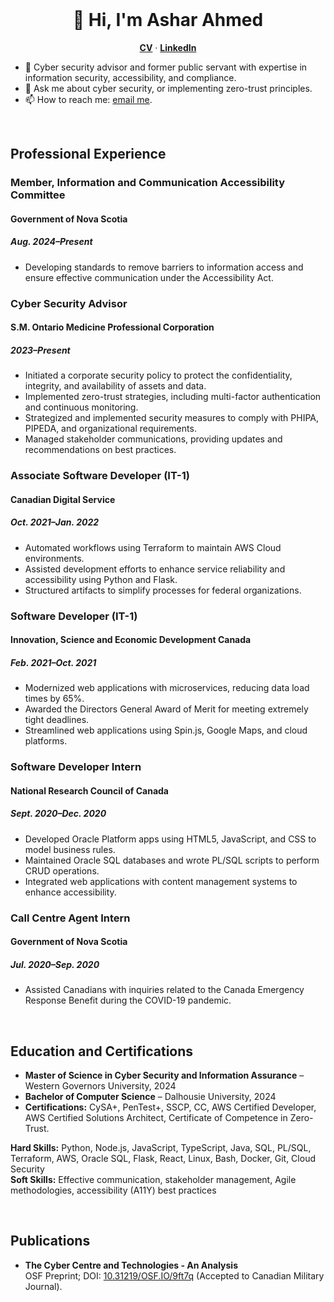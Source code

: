 <br />
<p align="center">
  <h1 align="center">👋 Hi, I'm Ashar Ahmed</h1>
  
  <p align="center">
    <a href="https://web.cs.dal.ca/~ashar/cv.pdf"><strong>CV</strong></a> &middot; 
    <a href="https://www.linkedin.com/in/asharsahmed/"><strong>LinkedIn</strong></a>
  </p>
</p>

- 🔭 Cyber security advisor and former public servant with expertise in information security, accessibility, and compliance.  
- 💬 Ask me about cyber security, or implementing zero-trust principles.  
- 📫 How to reach me: [email me](mailto:ashar@dal.ca).  

<br />

<h2>Professional Experience</h2>

<h3>Member, Information and Communication Accessibility Committee</h3>
<h4>Government of Nova Scotia</h4>
<h5>Aug. 2024–Present</h5>

- Developing standards to remove barriers to information access and ensure effective communication under the Accessibility Act.

<h3>Cyber Security Advisor</h3>
<h4>S.M. Ontario Medicine Professional Corporation</h4>
<h5>2023–Present</h5>

- Initiated a corporate security policy to protect the confidentiality, integrity, and availability of assets and data.
- Implemented zero-trust strategies, including multi-factor authentication and continuous monitoring.
- Strategized and implemented security measures to comply with PHIPA, PIPEDA, and organizational requirements.
- Managed stakeholder communications, providing updates and recommendations on best practices.

<h3>Associate Software Developer (IT-1)</h3>
<h4>Canadian Digital Service</h4>
<h5>Oct. 2021–Jan. 2022</h5>

- Automated workflows using Terraform to maintain AWS Cloud environments.
- Assisted development efforts to enhance service reliability and accessibility using Python and Flask.
- Structured artifacts to simplify processes for federal organizations.

<h3>Software Developer (IT-1)</h3>
<h4>Innovation, Science and Economic Development Canada</h4>
<h5>Feb. 2021–Oct. 2021</h5>

- Modernized web applications with microservices, reducing data load times by 65%.
- Awarded the Directors General Award of Merit for meeting extremely tight deadlines.
- Streamlined web applications using Spin.js, Google Maps, and cloud platforms.

<h3>Software Developer Intern</h3>
<h4>National Research Council of Canada</h4>
<h5>Sept. 2020–Dec. 2020</h5>

- Developed Oracle Platform apps using HTML5, JavaScript, and CSS to model business rules.
- Maintained Oracle SQL databases and wrote PL/SQL scripts to perform CRUD operations.
- Integrated web applications with content management systems to enhance accessibility.

<h3>Call Centre Agent Intern</h3>
<h4>Government of Nova Scotia</h4>
<h5>Jul. 2020–Sep. 2020</h5>

- Assisted Canadians with inquiries related to the Canada Emergency Response Benefit during the COVID-19 pandemic.

<br />

<h2>Education and Certifications</h2>

- **Master of Science in Cyber Security and Information Assurance** – Western Governors University, 2024  
- **Bachelor of Computer Science** – Dalhousie University, 2024  
- **Certifications:** CySA+, PenTest+, SSCP, CC, AWS Certified Developer, AWS Certified Solutions Architect, Certificate of Competence in Zero-Trust.

<strong>**Hard Skills:**</strong> Python, Node.js, JavaScript, TypeScript, Java, SQL, PL/SQL, Terraform, AWS, Oracle SQL, Flask, React, Linux, Bash, Docker, Git, Cloud Security  
<strong>**Soft Skills:**</strong> Effective communication, stakeholder management, Agile methodologies, accessibility (A11Y) best practices  

<br />

<h2>Publications</h2>

- **The Cyber Centre and Technologies - An Analysis**  
  OSF Preprint; DOI: [10.31219/OSF.IO/9ft7q](https://doi.org/10.31219/OSF.IO/9ft7q) (Accepted to Canadian Military Journal).
